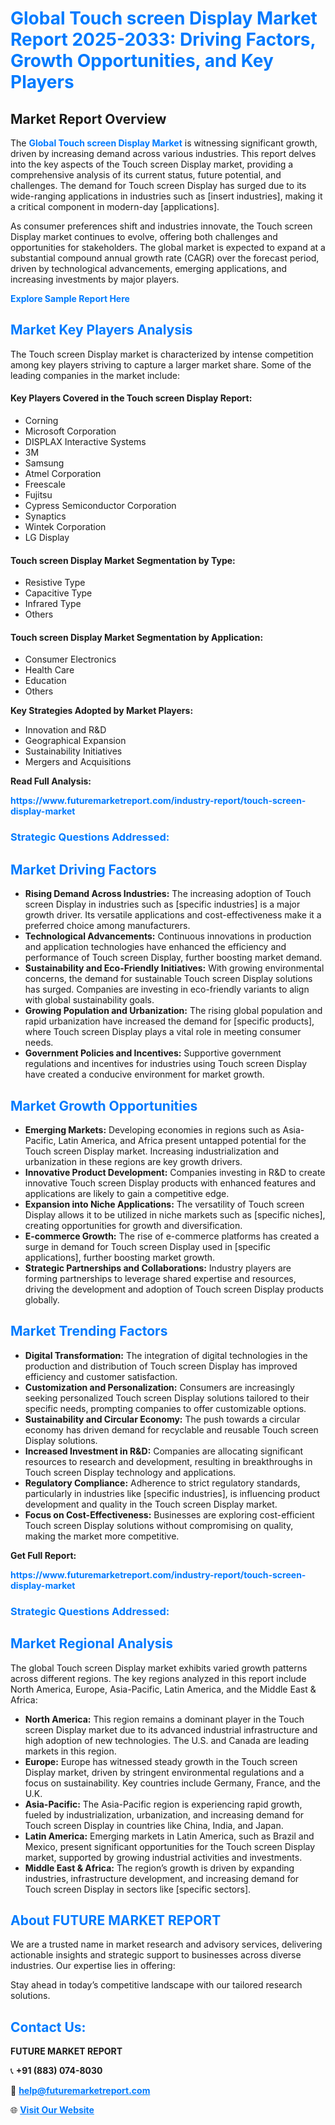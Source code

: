 <h1 style="color: #007BFF;">Global Touch screen Display Market Report 2025-2033: Driving Factors, Growth Opportunities, and Key Players</h1>

<section id="overview">
<h2>Market Report Overview</h2>
<p>The <a href="https://www.futuremarketreport.com/industry-report/touch-screen-display-market" style="color: #007BFF; text-decoration: none;"><strong>Global Touch screen Display Market</strong></a> is witnessing significant growth, driven by increasing demand across various industries. This report delves into the key aspects of the Touch screen Display market, providing a comprehensive analysis of its current status, future potential, and challenges. The demand for Touch screen Display has surged due to its wide-ranging applications in industries such as [insert industries], making it a critical component in modern-day [applications].</p>
<p>As consumer preferences shift and industries innovate, the Touch screen Display market continues to evolve, offering both challenges and opportunities for stakeholders. The global market is expected to expand at a substantial compound annual growth rate (CAGR) over the forecast period, driven by technological advancements, emerging applications, and increasing investments by major players.</p>
</section>

<section id="overview">
<p><a href="https://www.futuremarketreport.com/request-sample/reportId=75799" style="color: #007BFF; text-decoration: none;"><strong>Explore Sample Report Here</strong></a></p>
</section>

<section id="key-players">
<h2 style="color: #007BFF;">Market Key Players Analysis</h2>
<p>The Touch screen Display market is characterized by intense competition among key players striving to capture a larger market share. Some of the leading companies in the market include:</p>
<h4>Key Players Covered in the Touch screen Display Report:</h4>
<ul><li>Corning</li><li>Microsoft Corporation</li><li>DISPLAX Interactive Systems</li><li>3M</li><li>Samsung</li><li>Atmel Corporation</li><li>Freescale</li><li>Fujitsu</li><li>Cypress Semiconductor Corporation</li><li>Synaptics</li><li>Wintek Corporation</li><li>LG Display</li></ul>
<h4>Touch screen Display Market Segmentation by Type:</h4>
<ul><li>Resistive Type</li><li>Capacitive Type</li><li>Infrared Type</li><li>Others</li></ul>

<h4>Touch screen Display Market Segmentation by Application:</h4>
<ul><li>Consumer Electronics</li><li>Health Care</li><li>Education</li><li>Others</li></ul>
<p><strong>Key Strategies Adopted by Market Players:</strong></p>
<ul>
<li>Innovation and R&D</li>
<li>Geographical Expansion</li>
<li>Sustainability Initiatives</li>
<li>Mergers and Acquisitions</li>
</ul>
</section>

<section>
<p><strong>Read Full Analysis: </strong></p><a href="https://www.futuremarketreport.com/industry-report/touch-screen-display-market" style="color: #007BFF; text-decoration: none;"><strong>https://www.futuremarketreport.com/industry-report/touch-screen-display-market</strong></a>
<h3 style="color: #007BFF;">Strategic Questions Addressed:</h3>
</section>

<section id="driving-factors">
<h2 style="color: #007BFF;">Market Driving Factors</h2>
<ul>
<li><strong>Rising Demand Across Industries:</strong> The increasing adoption of Touch screen Display in industries such as [specific industries] is a major growth driver. Its versatile applications and cost-effectiveness make it a preferred choice among manufacturers.</li>
<li><strong>Technological Advancements:</strong> Continuous innovations in production and application technologies have enhanced the efficiency and performance of Touch screen Display, further boosting market demand.</li>
<li><strong>Sustainability and Eco-Friendly Initiatives:</strong> With growing environmental concerns, the demand for sustainable Touch screen Display solutions has surged. Companies are investing in eco-friendly variants to align with global sustainability goals.</li>
<li><strong>Growing Population and Urbanization:</strong> The rising global population and rapid urbanization have increased the demand for [specific products], where Touch screen Display plays a vital role in meeting consumer needs.</li>
<li><strong>Government Policies and Incentives:</strong> Supportive government regulations and incentives for industries using Touch screen Display have created a conducive environment for market growth.</li>
</ul>
</section>

<section id="growth-opportunities">
<h2 style="color: #007BFF;">Market Growth Opportunities</h2>
<ul>
<li><strong>Emerging Markets:</strong> Developing economies in regions such as Asia-Pacific, Latin America, and Africa present untapped potential for the Touch screen Display market. Increasing industrialization and urbanization in these regions are key growth drivers.</li>
<li><strong>Innovative Product Development:</strong> Companies investing in R&D to create innovative Touch screen Display products with enhanced features and applications are likely to gain a competitive edge.</li>
<li><strong>Expansion into Niche Applications:</strong> The versatility of Touch screen Display allows it to be utilized in niche markets such as [specific niches], creating opportunities for growth and diversification.</li>
<li><strong>E-commerce Growth:</strong> The rise of e-commerce platforms has created a surge in demand for Touch screen Display used in [specific applications], further boosting market growth.</li>
<li><strong>Strategic Partnerships and Collaborations:</strong> Industry players are forming partnerships to leverage shared expertise and resources, driving the development and adoption of Touch screen Display products globally.</li>
</ul>
</section>

<section id="trending-factors">
<h2 style="color: #007BFF;">Market Trending Factors</h2>
<ul>
<li><strong>Digital Transformation:</strong> The integration of digital technologies in the production and distribution of Touch screen Display has improved efficiency and customer satisfaction.</li>
<li><strong>Customization and Personalization:</strong> Consumers are increasingly seeking personalized Touch screen Display solutions tailored to their specific needs, prompting companies to offer customizable options.</li>
<li><strong>Sustainability and Circular Economy:</strong> The push towards a circular economy has driven demand for recyclable and reusable Touch screen Display solutions.</li>
<li><strong>Increased Investment in R&D:</strong> Companies are allocating significant resources to research and development, resulting in breakthroughs in Touch screen Display technology and applications.</li>
<li><strong>Regulatory Compliance:</strong> Adherence to strict regulatory standards, particularly in industries like [specific industries], is influencing product development and quality in the Touch screen Display market.</li>
<li><strong>Focus on Cost-Effectiveness:</strong> Businesses are exploring cost-efficient Touch screen Display solutions without compromising on quality, making the market more competitive.</li>
</ul>
</section>

<section>
<p><strong>Get Full Report: </strong></p><a href="https://www.futuremarketreport.com/industry-report/touch-screen-display-market" style="color: #007BFF; text-decoration: none;"><strong>https://www.futuremarketreport.com/industry-report/touch-screen-display-market</strong></a>
<h3 style="color: #007BFF;">Strategic Questions Addressed:</h3>
</section>


<section id="regional-analysis">
<h2 style="color: #007BFF;">Market Regional Analysis</h2>
<p>The global Touch screen Display market exhibits varied growth patterns across different regions. The key regions analyzed in this report include North America, Europe, Asia-Pacific, Latin America, and the Middle East & Africa:</p>
<ul>
<li><strong>North America:</strong> This region remains a dominant player in the Touch screen Display market due to its advanced industrial infrastructure and high adoption of new technologies. The U.S. and Canada are leading markets in this region.</li>
<li><strong>Europe:</strong> Europe has witnessed steady growth in the Touch screen Display market, driven by stringent environmental regulations and a focus on sustainability. Key countries include Germany, France, and the U.K.</li>
<li><strong>Asia-Pacific:</strong> The Asia-Pacific region is experiencing rapid growth, fueled by industrialization, urbanization, and increasing demand for Touch screen Display in countries like China, India, and Japan.</li>
<li><strong>Latin America:</strong> Emerging markets in Latin America, such as Brazil and Mexico, present significant opportunities for the Touch screen Display market, supported by growing industrial activities and investments.</li>
<li><strong>Middle East & Africa:</strong> The region’s growth is driven by expanding industries, infrastructure development, and increasing demand for Touch screen Display in sectors like [specific sectors].</li>
</ul>
</section>

<footer>
<h2 style="color: #007BFF;">About FUTURE MARKET REPORT</h2>
<p>We are a trusted name in market research and advisory services, delivering actionable insights and strategic support to businesses across diverse industries. Our expertise lies in offering:</p>

<p>Stay ahead in today’s competitive landscape with our tailored research solutions.</p>

<h2 style="color: #007BFF;">Contact Us:</h2>
<p><strong>FUTURE MARKET REPORT</strong></p>
<p>📞 <strong>+91 (883) 074-8030</strong></p>
<p>📧 <strong><a href="mailto:help@futuremarketreport.com" style="color: #007BFF;">help@futuremarketreport.com</a></strong></p>
<p>🌐 <strong><a href="https://www.futuremarketreport.com/" style="color: #007BFF;">Visit Our Website</a></strong></p>
</footer>